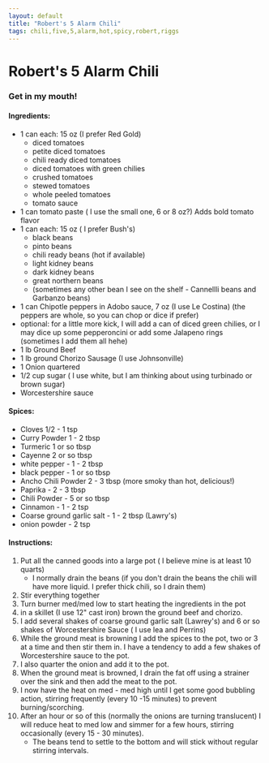 ```yaml
---
layout: default
title: "Robert's 5 Alarm Chili"
tags: chili,five,5,alarm,hot,spicy,robert,riggs
---
```

# Robert's 5 Alarm Chili

### Get in my mouth!

#### Ingredients:
- 1 can each: 15 oz (I prefer Red Gold)
    - diced tomatoes
    - petite diced tomatoes
    - chili ready diced tomatoes
    - diced tomatoes with green chilies
    - crushed tomatoes
    - stewed tomatoes
    - whole peeled tomatoes
    - tomato sauce
- 1 can tomato paste ( I use the small one, 6 or 8 oz?) Adds bold tomato flavor
- 1 can each: 15 oz ( I prefer Bush's)
    - black beans
    - pinto beans
    - chili ready beans (hot if available)
    - light kidney beans
    - dark kidney beans
    - great northern beans
    - (sometimes any other bean I see on the shelf - Cannellli beans and Garbanzo beans)
- 1 can Chipotle peppers in Adobo sauce, 7 oz (I use Le Costina) (the peppers are whole, so you can chop or dice if prefer)
- optional:  for a little more kick, I will add a can of diced green chilies, or I may dice up some pepperoncini or add some Jalapeno rings (sometimes I add them all hehe)
- 1 lb Ground Beef
- 1 lb ground Chorizo Sausage (I use Johnsonville)
- 1 Onion quartered
- 1/2 cup sugar ( I use white, but I am thinking about using turbinado or brown sugar)
- Worcestershire sauce

#### Spices:
- Cloves 1/2 - 1 tsp
- Curry Powder 1 - 2 tbsp
- Turmeric 1 or so tbsp
- Cayenne 2 or so tbsp
- white pepper - 1 - 2 tbsp
- black pepper - 1 or so tbsp
- Ancho Chili Powder 2 - 3 tbsp (more smoky than hot, delicious!)
- Paprika - 2 - 3 tbsp
- Chili Powder - 5 or so tbsp
- Cinnamon - 1 - 2 tsp
- Coarse ground garlic salt - 1 - 2 tbsp (Lawry's)
- onion powder - 2 tsp

#### Instructions:
1. Put all the canned goods into a large pot ( I believe mine is at least 10 quarts)
    - I normally drain the beans (if you don't drain the beans the chili will have more liquid. I prefer thick chili, so I drain them)
2. Stir everything together
3. Turn burner med/med low to start heating the ingredients in the pot
4. in a skillet (I use 12" cast iron) brown the ground beef and chorizo.
5. I add several shakes of coarse ground garlic salt (Lawrey's) and 6 or so shakes of Worcestershire Sauce ( I use lea and Perrins)
6. While the ground meat is browning I add the spices to the pot, two or 3 at a time and then stir them in. I have a tendency to add a few shakes of Worcestershire sauce to the pot.
7. I also quarter the onion and add it to the pot.
8. When the ground meat is browned, I drain the fat off using a strainer over the sink and then add the meat to the pot.
9. I now have the heat on med - med high until I get some good bubbling action, stirring frequently (every 10 -15 minutes) to prevent burning/scorching.
10. After an hour or so of this (normally the onions are turning translucent) I will reduce heat to med low and simmer for a few hours, stirring occasionally (every 15 - 30 minutes).
    - The beans tend to settle to the bottom and will stick without regular stirring intervals.

